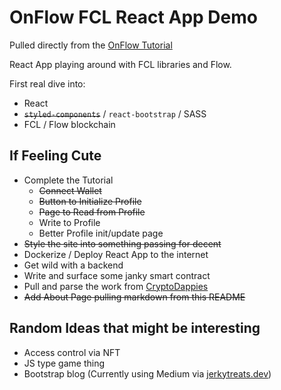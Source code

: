 # OnFlow FCL React App Demo

Pulled directly from the [OnFlow Tutorial](https://docs.onflow.org/fcl/flow-app-quickstart/)

React App playing around with FCL libraries and Flow.

First real dive into:

- React
- ~~`styled-components`~~ / `react-bootstrap` / SASS
- FCL / Flow blockchain

## If Feeling Cute

- Complete the Tutorial
  - ~~Connect Wallet~~
  - ~~Button to Initialize Profile~~
  - ~~Page to Read from Profile~~
  - Write to Profile
  - Better Profile init/update page
- ~~Style the site into something passing for decent~~
- Dockerize / Deploy React App to the internet
- Get wild with a backend
- Write and surface some janky smart contract
- Pull and parse the work from [CryptoDappies](https://github.com/bebner/crypto-dappy)
- ~~Add About Page pulling markdown from this README~~

## Random Ideas that might be interesting

- Access control via NFT
- JS type game thing
- Bootstrap blog (Currently using Medium via [jerkytreats.dev](https://jerkytreats.dev))
